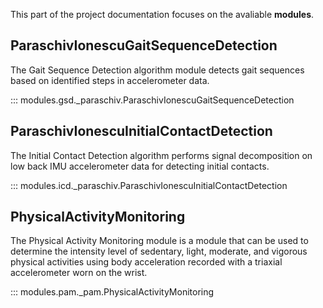 This part of the project documentation focuses on
the avaliable **modules**.

## ParaschivIonescuGaitSequenceDetection

The Gait Sequence Detection algorithm module detects gait sequences based on identified steps in accelerometer data.

::: modules.gsd._paraschiv.ParaschivIonescuGaitSequenceDetection

## ParaschivIonescuInitialContactDetection

The Initial Contact Detection algorithm performs signal decomposition on low back IMU accelerometer data for detecting initial contacts.

::: modules.icd._paraschiv.ParaschivIonescuInitialContactDetection

## PhysicalActivityMonitoring

The Physical Activity Monitoring module is a module that can be used to determine the intensity level of sedentary, light, moderate, and vigorous physical activities using body acceleration recorded with a triaxial accelerometer worn on the wrist.

::: modules.pam._pam.PhysicalActivityMonitoring